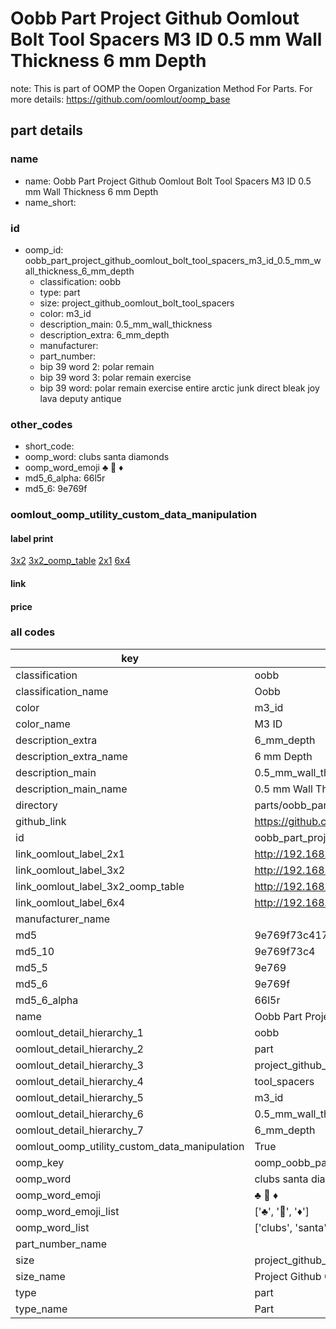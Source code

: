 # Oobb Part Project Github Oomlout Bolt Tool Spacers M3 ID 0.5 mm Wall Thickness 6 mm Depth  

note: This is part of OOMP the Oopen Organization Method For Parts. For more details: https://github.com/oomlout/oomp_base

##  part details
  







### name
* name: Oobb Part Project Github Oomlout Bolt Tool Spacers M3 ID 0.5 mm Wall Thickness 6 mm Depth
* name_short: 
### id
* oomp_id: oobb_part_project_github_oomlout_bolt_tool_spacers_m3_id_0.5_mm_wall_thickness_6_mm_depth
  * classification: oobb
  * type: part
  * size: project_github_oomlout_bolt_tool_spacers
  * color: m3_id
  * description_main: 0.5_mm_wall_thickness
  * description_extra: 6_mm_depth
  * manufacturer: 
  * part_number: 
  * bip 39 word 2: polar remain
  * bip 39 word 3: polar remain exercise
  * bip 39 word: polar remain exercise entire arctic junk direct bleak joy lava deputy antique

### other_codes
* short_code: 
* oomp_word: clubs santa diamonds
* oomp_word_emoji :clubs: :santa: :diamonds:
* md5_6_alpha: 66l5r
* md5_6: 9e769f






### oomlout_oomp_utility_custom_data_manipulation
#### label print
[3x2](http://192.168.1.245:1112/?label=oomp%2066l5r)
[3x2_oomp_table](http://192.168.1.108:1112/?label=oomp%2066l5r)
[2x1](http://192.168.1.242:1112/?label=oomp%2066l5r)
[6x4](http://192.168.1.55:1112/?label=oomp%2066l5r)    

#### link

                              

#### price







### all codes 
| key | value |  
| --- | --- |  
| classification | oobb |  
| classification_name | Oobb |  
| color | m3_id |  
| color_name | M3 ID |  
| description_extra | 6_mm_depth |  
| description_extra_name | 6 mm Depth |  
| description_main | 0.5_mm_wall_thickness |  
| description_main_name | 0.5 mm Wall Thickness |  
| directory | parts/oobb_part_project_github_oomlout_bolt_tool_spacers_m3_id_0.5_mm_wall_thickness_6_mm_depth |  
| github_link | https://github.com/oomlout/oomlout_oomp_part_src/tree/main/parts/oobb_part_project_github_oomlout_bolt_tool_spacers_m3_id_0.5_mm_wall_thickness_6_mm_depth |  
| id | oobb_part_project_github_oomlout_bolt_tool_spacers_m3_id_0.5_mm_wall_thickness_6_mm_depth |  
| link_oomlout_label_2x1 | http://192.168.1.242:1112/?label=oomp%2066l5r |  
| link_oomlout_label_3x2 | http://192.168.1.245:1112/?label=oomp%2066l5r |  
| link_oomlout_label_3x2_oomp_table | http://192.168.1.108:1112/?label=oomp%2066l5r |  
| link_oomlout_label_6x4 | http://192.168.1.55:1112/?label=oomp%2066l5r |  
| manufacturer_name |  |  
| md5 | 9e769f73c41787d1e50594b89ead653b |  
| md5_10 | 9e769f73c4 |  
| md5_5 | 9e769 |  
| md5_6 | 9e769f |  
| md5_6_alpha | 66l5r |  
| name | Oobb Part Project Github Oomlout Bolt Tool Spacers M3 ID 0.5 mm Wall Thickness 6 mm Depth |  
| oomlout_detail_hierarchy_1 | oobb |  
| oomlout_detail_hierarchy_2 | part |  
| oomlout_detail_hierarchy_3 | project_github_bolt |  
| oomlout_detail_hierarchy_4 | tool_spacers |  
| oomlout_detail_hierarchy_5 | m3_id |  
| oomlout_detail_hierarchy_6 | 0.5_mm_wall_thickness |  
| oomlout_detail_hierarchy_7 | 6_mm_depth |  
| oomlout_oomp_utility_custom_data_manipulation | True |  
| oomp_key | oomp_oobb_part_project_github_oomlout_bolt_tool_spacers_m3_id_0.5_mm_wall_thickness_6_mm_depth |  
| oomp_word | clubs santa diamonds |  
| oomp_word_emoji | :clubs: :santa: :diamonds: |  
| oomp_word_emoji_list | [':clubs:', ':santa:', ':diamonds:'] |  
| oomp_word_list | ['clubs', 'santa', 'diamonds'] |  
| part_number_name |  |  
| size | project_github_oomlout_bolt_tool_spacers |  
| size_name | Project Github Oomlout Bolt Tool Spacers |  
| type | part |  
| type_name | Part |  
